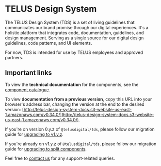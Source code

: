 # TELUS Design System

The TELUS Design System (TDS) is a set of living guidelines that communicates our brand promise through our digital experiences. It's a holistic platform that integrates code, documentation, guidelines, and design management. Serving as a single source for our digital design guidelines, code patterns, and UI elements.

For now, TDS is intended for use by TELUS employees and approved partners.

## Important links

To view the **technical documentation** for the components, see the [component catalogue](ref://components/index.html).

To view **documentation from a previous version**, copy this URL into your browser's address bar, changing the version at the end to the desired version: [http://telus-design-system-docs.s3-website-us-east-1.amazonaws.com/v0.34.0/](http://telus-design-system-docs.s3-website-us-east-1.amazonaws.com/v0.34.0/).

If you're on version 0.y.z of `@telusdigital/tds`, please follow our migration guide for [upgrading to v1.y.z](https://github.com/telusdigital/tds-core/releases/tag/v1.0.0).

If you're already on v1.y.z of `@telusdigital/tds`, please follow our migration guide for [upgrading to split components](https://github.com/telusdigital/tds-core/releases/tag/v2.0.0).

Feel free to [contact us](./contact.md) for any support-related queries.
